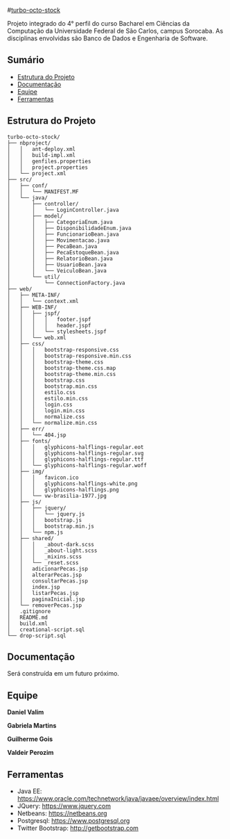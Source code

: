 #[turbo-octo-stock](https://github.com/guilhermejcgois/turbo-octo-stock)

Projeto integrado do 4° perfil do curso Bacharel em Ciências da Computação da Universidade Federal de São Carlos, campus Sorocaba. As disciplinas envolvidas são Banco de Dados e Engenharia de Software.

## Sumário

  - [Estrutura do Projeto](#estrutura-do-projeto)
  - [Documentação](#documentacao)
  - [Equipe](#equipe)
  - [Ferramentas](#ferramentas)

## Estrutura do Projeto

```
turbo-octo-stock/
├── nbproject/
│   │   ant-deploy.xml
│   │   build-impl.xml
│   │   genfiles.properties
│   │   project.properties
│   └── project.xml
├── src/
│   ├── conf/
│   │   └── MANIFEST.MF
│   └── java/
│       ├── controller/
│       │   └── LoginController.java
│       ├── model/
│       │   ├── CategoriaEnum.java
│       │   ├── DisponibilidadeEnum.java
│       │   ├── FuncionarioBean.java
│       │   ├── Movimentacao.java
│       │   ├── PecaBean.java
│       │   ├── PecaEstoqueBean.java
│       │   ├── RelatorioBean.java
│       │   ├── UsuarioBean.java
│       │   └── VeiculoBean.java
│       └── util/
│           └── ConnectionFactory.java
├── web/
│   ├── META-INF/
│   │   └── context.xml
│   ├── WEB-INF/
│   │   ├── jspf/
│   │   │   │   footer.jspf
│   │   │   │   header.jspf
│   │   │   └── stylesheets.jspf
│   │   └── web.xml
│   ├── css/
│   │   │   bootstrap-responsive.css
│   │   │   bootstrap-responsive.min.css
│   │   │   bootstrap-theme.css
│   │   │   bootstrap-theme.css.map
│   │   │   bootstrap-theme.min.css
│   │   │   bootstrap.css
│   │   │   bootstrap.min.css
│   │   │   estilo.css
│   │   │   estilo.min.css
│   │   │   login.css
│   │   │   login.min.css
│   │   │   normalize.css
│   │   └── normalize.min.css
│   ├── err/
│   │   └── 404.jsp
│   ├── fonts/
│   │   │   glyphicons-halflings-regular.eot
│   │   │   glyphicons-halflings-regular.svg
│   │   │   glyphicons-halflings-regular.ttf
│   │   └── glyphicons-halflings-regular.woff
│   ├── img/
│   │   │   favicon.ico
│   │   │   glyphicons-halflings-white.png
│   │   │   glyphicons-halflings.png
│   │   └── vw-brasilia-1977.jpg
│   ├── js/
│   │   ├── jquery/
│   │   │   └── jquery.js
│   │   │   bootstrap.js
│   │   │   bootstrap.min.js
│   │   └── npm.js
│   ├── shared/
│   │   │   _about-dark.scss
│   │   │   _about-light.scss
│   │   │   _mixins.scss
│   │   └── _reset.scss
│   │   adicionarPecas.jsp
│   │   alterarPecas.jsp
│   │   consultarPecas.jsp
│   │   index.jsp
│   │   listarPecas.jsp
│   │   paginaInicial.jsp
│   └── removerPecas.jsp
│   .gitignore
│   README.md
│   build.xml
│   creational-script.sql
└── drop-script.sql
```

## Documentação

Será construída em um futuro próximo.

## Equipe

**Daniel Valim**

**Gabriela Martins**

**Guilherme Gois**

**Valdeir Perozim**

## Ferramentas

* Java EE: https://www.oracle.com/technetwork/java/javaee/overview/index.html
* JQuery: https://www.jquery.com
* Netbeans: https://netbeans.org
* Postgresql: https://www.postgresql.org
* Twitter Bootstrap: http://getbootstrap.com
